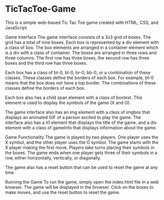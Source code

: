 # TicTacToe-Game
This is a simple web-based Tic Tac Toe game created with HTML, CSS, and JavaScript.

Game Interface
The game interface consists of a 3x3 grid of boxes. The grid has a total of nine boxes. Each box is represented by a div element with a class of box. The box elements are arranged in a container element which is a div with a class of container. The boxes are arranged in three rows and three columns. The first row has three boxes, the second row has three boxes and the third row has three boxes.

Each box has a class of bt-0, bl-0, br-0, bb-0, or a combination of these classes. These classes define the borders of each box. For example, bt-0 means that the box does not have a top border. The combinations of these classes define the borders of each box.

Each box also has a child span element with a class of boxtext. This element is used to display the symbols of the game (X and O).

The game interface also has an img element with a class of imgbox that displays an animated GIF of a person excited to play the game. The interface also has a h1 element that displays the title of the game, and a div element with a class of gameInfo that displays information about the game.

Game Functionality
The game is played by two players. One player uses the X symbol, and the other player uses the O symbol. The game starts with the X player making the first move. Players take turns placing their symbols in the boxes. The game ends when one player gets three of their symbols in a row, either horizontally, vertically, or diagonally.

The game also has a reset button that can be used to reset the game at any time.

Running the Game
To run the game, simply open the index.html file in a web browser. The game will be displayed in the browser. Click on the boxes to make moves, and use the reset button to reset the game.





